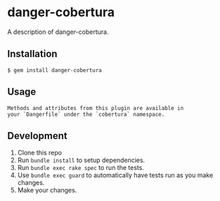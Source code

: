 # danger-cobertura

A description of danger-cobertura.

## Installation

    $ gem install danger-cobertura

## Usage

    Methods and attributes from this plugin are available in
    your `Dangerfile` under the `cobertura` namespace.

## Development

1. Clone this repo
2. Run `bundle install` to setup dependencies.
3. Run `bundle exec rake spec` to run the tests.
4. Use `bundle exec guard` to automatically have tests run as you make changes.
5. Make your changes.
